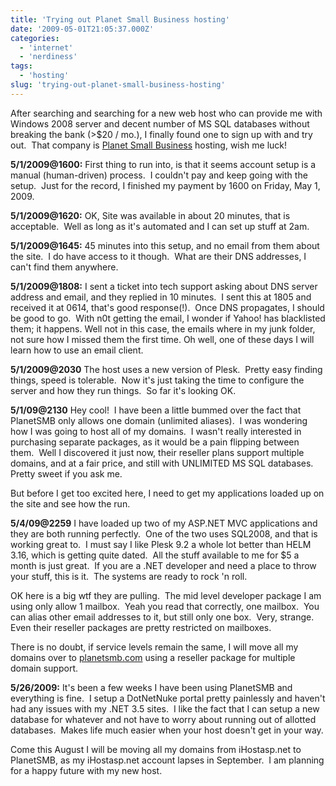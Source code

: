 ```yaml
---
title: 'Trying out Planet Small Business hosting'
date: '2009-05-01T21:05:37.000Z'
categories:
  - 'internet'
  - 'nerdiness'
tags:
  - 'hosting'
slug: 'trying-out-planet-small-business-hosting'
---
```


After searching and searching for a new web host who can provide me with Windows 2008 server and decent number of MS SQL databases without breaking the bank (>$20 / mo.), I finally found one to sign up with and try out.  That company is [Planet Small Business](https://www.planetsmb.com) hosting, wish me luck!

**5/1/2009@1600:** First thing to run into, is that it seems account setup is a manual (human-driven) process.  I couldn't pay and keep going with the setup.  Just for the record, I finished my payment by 1600 on Friday, May 1, 2009.

**5/1/2009@1620:** OK, Site was available in about 20 minutes, that is acceptable.  Well as long as it's automated and I can set up stuff at 2am.

**5/1/2009@1645:** 45 minutes into this setup, and no email from them about the site.  I do have access to it though.  What are their DNS addresses, I can't find them anywhere.

**5/1/2009@1808:** I sent a ticket into tech support asking about DNS server address and email, and they replied in 10 minutes.  I sent this at 1805 and received it at 0614, that's good response(!).  Once DNS propagates, I should be good to go.  With n0t getting the email, I wonder if Yahoo! has blacklisted them; it happens. Well not in this case, the emails where in my junk folder, not sure how I missed them the first time. Oh well, one of these days I will learn how to use an email client.

**5/1/2009@2030** The host uses a new version of Plesk.  Pretty easy finding things, speed is tolerable.  Now it's just taking the time to configure the server and how they run things.  So far it's looking OK.

**5/1/09@2130** Hey cool!  I have been a little bummed over the fact that PlanetSMB only allows one domain (unlimited aliases).  I was wondering how I was going to host all of my domains.  I wasn't really interested in purchasing separate packages, as it would be a pain flipping between them.  Well I discovered it just now, their reseller plans support multiple domains, and at a fair price, and still with UNLIMITED MS SQL databases.  Pretty sweet if you ask me.

But before I get too excited here, I need to get my applications loaded up on the site and see how the run.

**5/4/09@2259** I have loaded up two of my ASP.NET MVC applications and they are both running perfectly.  One of the two uses SQL2008, and that is working great to.  I must say I like Plesk 9.2 a whole lot better than HELM 3.16, which is getting quite dated.  All the stuff available to me for $5 a month is just great.  If you are a .NET developer and need a place to throw your stuff, this is it.  The systems are ready to rock 'n roll.

OK here is a big wtf they are pulling.  The mid level developer package I am using only allow 1 mailbox.  Yeah you read that correctly, one mailbox.  You can alias other email addresses to it, but still only one box.  Very, strange.  Even their reseller packages are pretty restricted on mailboxes.

There is no doubt, if service levels remain the same, I will move all my domains over to [planetsmb.com](http://plantsmb.com) using a reseller package for multiple domain support.

**5/26/2009:** It's been a few weeks I have been using PlanetSMB and everything is fine.  I setup a DotNetNuke portal pretty painlessly and haven't had any issues with my .NET 3.5 sites.  I like the fact that I can setup a new database for whatever and not have to worry about running out of allotted databases.  Makes life much easier when your host doesn't get in your way.

Come this August I will be moving all my domains from iHostasp.net to PlanetSMB, as my iHostasp.net account lapses in September.  I am planning for a happy future with my new host.
